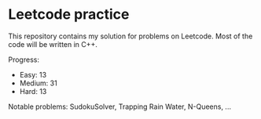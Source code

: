 # Leetcode practice

This repository contains my solution for problems on Leetcode. Most of the code will be written in C++.

Progress:

- Easy: 13
- Medium: 31
- Hard: 13

Notable problems: SudokuSolver, Trapping Rain Water, N-Queens, ...

